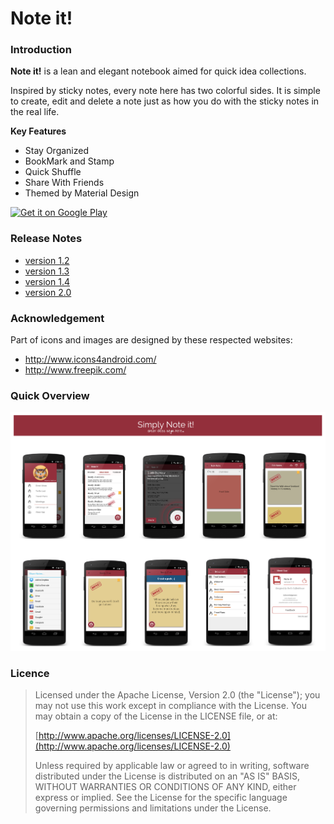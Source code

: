 # Note it!  
### Introduction
**Note it!** is a lean and elegant notebook aimed for quick idea collections.

Inspired by sticky notes, every note here has two colorful sides. 
It is simple to create, edit and delete a note just as how you do with the sticky notes in the real life.


**Key Features**  
* Stay Organized  
* BookMark and Stamp  
* Quick Shuffle  
* Share With Friends  
* Themed by Material Design 
 
<a href="https://play.google.com/store/apps/details?id=com.gogocosmo.cosmoqiu.fire_sticker">
  <img alt="Get it on Google Play"
       src="https://developer.android.com/images/brand/en_generic_rgb_wo_45.png" />
</a>


### Release Notes
* [version 1.2](https://www.evernote.com/l/AaRW11w0CERO_4NM__z2UHkWdiUrT2wytQs)  
* [version 1.3](https://www.evernote.com/l/AaThd3GgladOOYSnSGClB7B8JAf4ShvOKQc)  
* [version 1.4](https://www.evernote.com/l/AaRptTyyUr9CMIrk7h8OEeCycShd0DbdV2E)   
* [version 2.0](https://www.evernote.com/l/AaT_olTAmL9FILOK1AwcR6DpFe5ho2TYXew) 
 

### Acknowledgement 
Part of icons and images are designed by these respected websites:   
* http://www.icons4android.com/  
* http://www.freepik.com/


### Quick Overview
![Alt text](screenshots%26icons/Screenshots%20Overviews.png)


### Licence

> Licensed under the Apache License, Version 2.0 (the "License");
> you may not use this work except in compliance with the License.
> You may obtain a copy of the License in the LICENSE file, or at:
>
>  [http://www.apache.org/licenses/LICENSE-2.0](http://www.apache.org/licenses/LICENSE-2.0)
>
> Unless required by applicable law or agreed to in writing, software
> distributed under the License is distributed on an "AS IS" BASIS,
> WITHOUT WARRANTIES OR CONDITIONS OF ANY KIND, either express or implied.
> See the License for the specific language governing permissions and
> limitations under the License.
